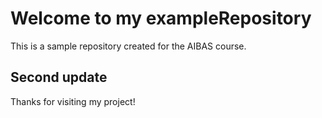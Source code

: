 # Welcome to my exampleRepository
This is a sample repository created for the AIBAS course.

## Second update
Thanks for visiting my project!

